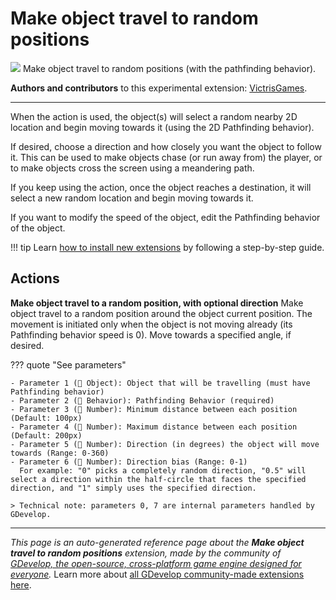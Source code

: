 # Make object travel to random positions

<img src="https://resources.gdevelop-app.com/assets/Icons/axis-arrow.svg" class="extension-icon"></img>
Make object travel to random positions (with the pathfinding behavior).

**Authors and contributors** to this experimental extension: [VictrisGames](https://gd.games/VictrisGames).

---

When the action is used, the object(s) will select a random nearby 2D location and begin moving towards it (using the 2D Pathfinding behavior). 

If desired, choose a direction and how closely you want the object to follow it.  This can be used to make objects chase (or run away from) the player, or to make objects cross the screen using a meandering path.

If you keep using the action, once the object reaches a destination, it will select a new random location and begin moving towards it.

If you want to modify the speed of the object, edit the Pathfinding behavior of the object.

!!! tip
    Learn [how to install new extensions](/gdevelop5/extensions/search) by following a step-by-step guide.

## Actions

**Make object travel to a random position, with optional direction**
Make object travel to a random position around the object current position. The movement is initiated only when the object is not moving already (its Pathfinding behavior speed is 0).  Move towards a specified angle, if desired.

??? quote "See parameters"

    - Parameter 1 (👾 Object): Object that will be travelling (must have Pathfinding behavior)
    - Parameter 2 (🧩 Behavior): Pathfinding Behavior (required)
    - Parameter 3 (🔢 Number): Minimum distance between each position (Default: 100px)
    - Parameter 4 (🔢 Number): Maximum distance between each position (Default: 200px)
    - Parameter 5 (🔢 Number): Direction (in degrees) the object will move towards (Range: 0-360)
    - Parameter 6 (🔢 Number): Direction bias (Range: 0-1) 
      For example: "0" picks a completely random direction, "0.5" will select a direction within the half-circle that faces the specified direction, and "1" simply uses the specified direction.

    > Technical note: parameters 0, 7 are internal parameters handled by GDevelop.




---

*This page is an auto-generated reference page about the **Make object travel to random positions** extension, made by the community of [GDevelop, the open-source, cross-platform game engine designed for everyone](https://gdevelop.io/).* Learn more about [all GDevelop community-made extensions here](/gdevelop5/extensions).